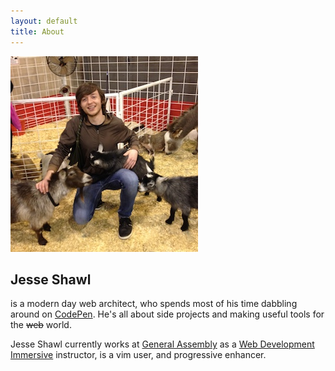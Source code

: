 ```yaml
---
layout: default
title: About
---
```


<div class="wrapper">
  <article>
    <img src="/img/me.jpg" class='me' alt="" style=''>
    <h2>Jesse Shawl</h2>
    <p>is a modern day web architect, who spends most of his time dabbling around on <a href="http://codepen.io/jshawl">CodePen</a>. He's all about side projects and making useful tools for the <span style='text-decoration:line-through;'>web</span> world.</p>
    <p>Jesse Shawl currently works at <a href='http://ga.co'>General Assembly</a> as a <a href="https://generalassemb.ly/education/web-development-immersive/washington-dc">Web Development Immersive</a> instructor, is a vim user, and progressive enhancer.</p>
  </article>
</div><!-- //wrapper -->
